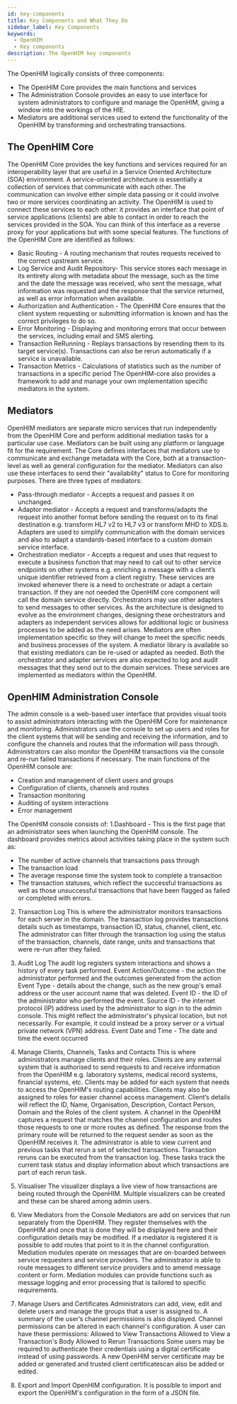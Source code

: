 ```yaml
---
id: key-components
title: Key Components and What They Do
sidebar_label: Key Components
keywords:
  - OpenHIM
  - Key components
description: The OpenHIM key components
---
```


The OpenHIM logically consists of three components: 
* The OpenHIM Core provides the main functions and services
* The Administration Console provides an easy to use interface for system administrators to configure and manage the OpenHIM, giving a window into the workings of the HIE.
* Mediators are additional services used to extend the functionality of the OpenHIM by transforming and orchestrating transactions.

## The OpenHIM Core

The OpenHIM Core provides the key functions and services required for an interoperability layer that are useful in a Service Oriented Architecture (SOA) environment. A service-oriented architecture is essentially a collection of services that communicate with each other. The communication can involve either simple data passing or it could involve two or more services coordinating an activity. The OpenHIM is used to connect these services to each other: it provides an interface that point of service applications (clients) are able to contact in order to reach the services provided in the SOA. You can think of this interface as a reverse proxy for your applications but with some special features. 
The functions of the OpenHIM Core are identified as follows:
* Basic Routing - A routing mechanism that routes requests received to the correct upstream service.
* Log Service and Audit Repository- This service stores each message in its entirety along with metadata about the message, such as the time and the date the message was received, who sent the message, what information was requested  and the response that the service returned, as well as error information when available.
* Authorization and Authentication - The OpenHIM Core ensures that the client system requesting or submitting information is known and has the correct privileges to do so.
* Error Monitoring - Displaying and monitoring errors that occur between the services, including email and SMS alerting. 
* Transaction ReRunning - Replays transactions by resending them to its target service(s). Transactions can also be rerun automatically if a service is unavailable. 
* Transaction Metrics -  Calculations of statistics such as the number of transactions in a specific period 
The OpenHIM-core also provides a framework to add and manage your own implementation specific mediators in the system. 

## Mediators
 
OpenHIM mediators are separate micro services that run independently from the OpenHIM Core and perform additional mediation tasks for a particular use case. Mediators can be built using any platform or language fit for the requirement. The Core defines interfaces that mediators use to communicate and exchange metadata with the Core, both at a transaction-level as well as general configuration for the mediator. Mediators can also use these interfaces to send their "availability" status to Core for monitoring purposes.
There are three types of mediators:
* Pass-through mediator - Accepts a request and passes it on unchanged.
* Adaptor mediator - Accepts a request and transforms/adapts the request into another format before sending the request on to its final destination e.g. transform HL7 v2 to HL7 v3 or transform MHD to XDS.b.  Adapters are used to simplify communication with the domain services and also to adapt a standards-based interface to a custom domain service interface.
* Orchestration mediator - Accepts a request and uses that request to execute a business function that may need to call out to other service endpoints on other systems e.g. enriching a message with a client’s unique identifier retrieved from a client registry.
These services are invoked whenever there is a need to orchestrate or adapt a certain transaction. If they are not needed the OpenHIM core component will call the domain service directly.  Orchestrators may use other adapters to send messages to other services. 
As the architecture is designed to evolve as the environment changes, designing these orchestrators and adapters as independent services allows for additional logic or business processes to be added as the need arises.  Mediators are often implementation specific so they will change to meet the specific needs and business processes of the system.  A mediator library is available so that existing mediators can be re-used or adapted as needed.
Both the orchestrator and adapter services are also expected to log and audit messages that they send out to the domain services. 
These services are implemented as mediators within the OpenHIM. 

## OpenHIM Administration Console
 
The admin console is a web-based user interface that provides visual tools to assist administrators interacting with the OpenHIM Core 
for maintenance and monitoring. Administrators use the console to set up users and roles for the client systems that will be sending 
and receiving the information, and to configure the channels and routes that the information will pass through. Administrators can also monitor the OpenHIM transactions via the console and re-run failed transactions if necessary.
The main functions of the OpenHIM console are:
* Creation and management of client users and groups
* Configuration  of  clients, channels and routes 
* Transaction monitoring
* Auditing of system interactions
* Error management

The OpenHIM console consists of: 
1.Dashboard - This is the first page that an administrator sees when launching the OpenHIM console. The dashboard provides metrics about 
activities taking place in the system such as:
* The number of active channels that transactions pass through
* The transaction load 
* The average response time the system took to complete a transaction
* The transaction statuses, which reflect the successful transactions as well as those unsuccessful transactions that have been flagged
as failed or completed with errors.

2. Transaction Log
This is where the administrator monitors transactions for each server in the domain. The transaction log provides transactions details 
such as timestamps, transaction ID, status, channel, client, etc. The administrator can filter through the transaction log using the status of the transaction, channels, date range, units and transactions that were re-run after they failed.

3. Audit Log
The audit log registers system interactions and shows a history of every task performed. 
Event Action/Outcome - the action the administrator performed and the outcomes generated from the action
Event Type - details about the change, such as the new group's email address or the user account name that was deleted.
Event ID - the ID of the administrator who performed the event.
Source ID - the internet protocol (IP) address used by the administrator to sign in to the admin console. This might reflect the administrator's physical location, but not necessarily. For example, it could instead be a proxy server or a virtual private network (VPN) address.
Event Date and Time - The date and time the event occurred 

4. Manage Clients, Channels, Tasks and Contacts
This is where administrators manage clients and their roles. Clients are any external system that is authorised to send requests to and receive information from the OpenHIM e.g. laboratory systems, medical record systems, financial systems, etc.  Clients may be added for each system that needs  to access the OpenHIM's routing capabilities. Clients may also be assigned  to roles for easier channel access management. 
Client’s details will reflect the ID, Name, Organisation, Description, Contact Person, Domain and the Roles of the client system.
A channel in the OpenHIM captures a request that matches the channel configuration and routes those requests to one or more routes as defined. The response from the primary route will be returned to the request sender as soon as the OpenHIM receives it. 
The administrator is able to view current and previous tasks that rerun a set of selected transactions. Transaction reruns can be executed from the transaction log. These tasks track the current task status and display information about which transactions are part of each rerun task.

5. Visualiser
The visualizer displays a live view of how transactions are being routed through the OpenHIM. Multiple visualizers can be created and these can be  shared among admin users.

6. View Mediators from the Console
Mediators are add on services that run separately from the OpenHIM. They register themselves with the OpenHIM and once that is done they will be displayed here and their configuration details may be modified. If a mediator is registered it is possible to add routes that point to it in the channel configuration. 
Mediation modules operate on messages that are on-boarded between service requesters and service providers. The administrator is able to route messages to different service providers and to amend message content or form. Mediation modules can provide functions such as message logging and error processing that is tailored to specific requirements.

7. Manage Users and Certificates
Administrators can add, view, edit and delete users and manage the groups that a user is assigned to. A summary of the user’s channel permissions is also displayed. Channel permissions can be altered in each channel's configuration. A user can have these permissions:
Allowed to View Transactions
Allowed to View a Transaction's Body
Allowed to Rerun Transactions
Some users may be required to authenticate their credentials using a digital certificate instead of using passwords. 
A new OpenHIM server certificate may be added or generated and trusted client certificatescan also be added or edited. 

8. Export and Import OpenHIM configuration. 
It is possible to import and export the OpenHIM's configuration in the form of a JSON file.
